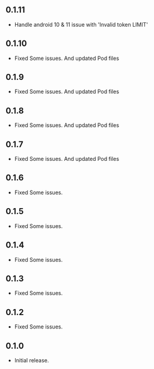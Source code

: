 ## 0.1.11
* Handle android 10 & 11 issue with 'Invalid token LIMIT' 

## 0.1.10

* Fixed Some issues. And updated Pod files
## 0.1.9

* Fixed Some issues. And updated Pod files
## 0.1.8

* Fixed Some issues. And updated Pod files
## 0.1.7

* Fixed Some issues. And updated Pod files
## 0.1.6

* Fixed Some issues.
## 0.1.5

* Fixed Some issues.
## 0.1.4

* Fixed Some issues.
## 0.1.3

* Fixed Some issues.
## 0.1.2

* Fixed Some issues.

## 0.1.0

* Initial release.
